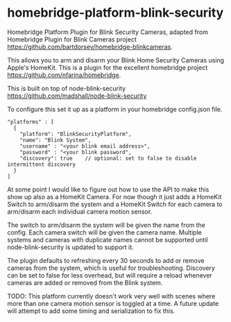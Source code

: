 # homebridge-platform-blink-security
Homebridge Platform Plugin for Blink Security Cameras, adapted from Homebridge Plugin for Blink Cameras project https://github.com/bartdorsey/homebridge-blinkcameras.

This allows you to arm and disarm your Blink Home Security Cameras using Apple's HomeKit. This is a plugin for the excellent homebridge project https://github.com/nfarina/homebridge.  

This is built on top of node-blink-security https://github.com/madshall/node-blink-security

To configure this set it up as a platform in your homebridge config.json file.

    "platforms" : [
      {
        "platform": "BlinkSecurityPlatform",
        "name": "Blink System",
        "username" : "<your blink email address>",
        "password" : "<your blink password",
        "discovery": true    // optional: set to false to disable intermittent discovery
      }
    ]

At some point I would like to figure out how to use the API to make this show up also as a HomeKit Camera. For now though it just adds a HomeKit Switch to arm/disarm the system and a HomeKit Switch for each camera to arm/disarm each individual camera motion sensor.

The switch to arm/disarm the system will be given the name from the config. Each camera switch will be given the camera name. Multiple systems and cameras with duplicate names cannot be supported until node-blink-security is updated to support it.

The plugin defaults to refreshing every 30 seconds to add or remove cameras from the system, which is useful for troubleshooting. Discovery can be set to false for less overhead, but will require a reload whenever cameras are added or removed from the Blink system.

TODO: This platform currently doesn't work very well with scenes where more than one camera motion sensor is toggled at a time. A future update will attempt to add some timing and serialization to fix this.